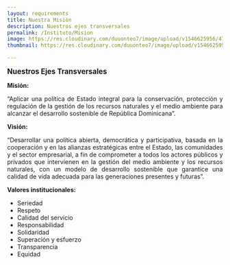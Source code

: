 ```yaml
---
layout: requirements
title: Nuestra Misión
description: Nuestros ejes transversales
permalink: /Instituto/Mision
image: https://res.cloudinary.com/duuonteo7/image/upload/v1546625956/47015837_198593964405984_6524636921325420544_n.jpg
thumbnail: https://res.cloudinary.com/duuonteo7/image/upload/v1546625956/47015837_198593964405984_6524636921325420544_n.jpg

---
```

<html>
<head>
	<title></title>
</head>
<body>
<p><big><b>Nuestros Ejes Transversales</b></big></p>

<p><b>Misi&oacute;n:</b></p>

<p style="text-align: justify;">&ldquo;Aplicar una pol&iacute;tica de Estado integral para la conservaci&oacute;n, protecci&oacute;n y regulaci&oacute;n de la gesti&oacute;n de los recursos naturales y el medio ambiente para alcanzar el desarrollo sostenible de Rep&uacute;blica Dominicana&rdquo;.</p>

<p><b>Visi&oacute;n:</b></p>

<p style="text-align: justify;">&ldquo;Desarrollar una pol&iacute;tica abierta, democr&aacute;tica y participativa, basada en la cooperaci&oacute;n y en las alianzas estrat&eacute;gicas entre el Estado, las comunidades y el sector empresarial, a fin de comprometer a todos los actores p&uacute;blicos y privados que intervienen en la gesti&oacute;n del medio ambiente y los recursos naturales, con un modelo de desarrollo sostenible que garantice una calidad de vida adecuada para las generaciones presentes y futuras&rdquo;.</p>

<p><b>Valores institucionales:</b></p>

<ul>
	<li>Seriedad</li>
	<li>Respeto</li>
	<li>Calidad del servicio</li>
	<li>Responsabilidad</li>
	<li>Solidaridad</li>
	<li>Superaci&oacute;n y esfuerzo</li>
	<li>Transparencia</li>
	<li>Equidad</li>
</ul>
</body>
</html>


